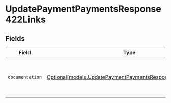 # UpdatePaymentPaymentsResponse422Links


## Fields

| Field                                                                                                                  | Type                                                                                                                   | Required                                                                                                               | Description                                                                                                            |
| ---------------------------------------------------------------------------------------------------------------------- | ---------------------------------------------------------------------------------------------------------------------- | ---------------------------------------------------------------------------------------------------------------------- | ---------------------------------------------------------------------------------------------------------------------- |
| `documentation`                                                                                                        | [Optional[models.UpdatePaymentPaymentsResponseDocumentation]](../models/updatepaymentpaymentsresponsedocumentation.md) | :heavy_minus_sign:                                                                                                     | The URL to the generic Mollie API error handling guide.                                                                |
